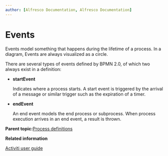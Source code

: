 ```yaml
---
author: [Alfresco Documentation, Alfresco Documentation]
---
```


# Events

Events model something that happens during the lifetime of a process. In a diagram, Events are always visualized as a circle.

There are several types of events defined by BPMN 2.0, of which two always exist in a definition:

-   **startEvent**

    Indicates where a process starts. A start event is triggered by the arrival of a message or similar trigger such as the expiration of a timer.

-   **endEvent**

    An end event models the end process or subprocess. When process execution arrives in an end event, a result is thrown.


**Parent topic:**[Process definitions](../concepts/wf-process-def.md)

**Related information**  


[Activiti user guide](http://www.activiti.org/userguide/)


